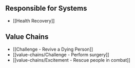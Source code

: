## Responsible for Systems
- [[Health Recovery]]
## Value Chains
- [[Challenge - Revive a Dying Person]]
- [[value-chains/Challenge - Perform surgery]]
- [[value-chains/Excitement - Rescue people in combat]]